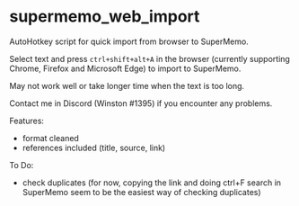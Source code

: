 # supermemo_web_import
 AutoHotkey script for quick import from browser to SuperMemo.

Select text and press `ctrl+shift+alt+A` in the browser (currently supporting Chrome, Firefox and Microsoft Edge) to import to SuperMemo.

May not work well or take longer time when the text is too long.

Contact me in Discord (Winston #1395) if you encounter any problems.

Features:

- format cleaned
- references included (title, source, link)

To Do:

- check duplicates (for now, copying the link and doing ctrl+F search in SuperMemo seem to be the easiest way of checking duplicates)

